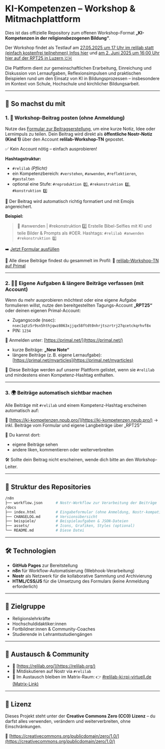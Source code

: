 # KI-Kompetenzen – Workshop & Mitmachplattform

Dies ist das offizielle Repository zum offenen Workshop-Format **„KI-Kompetenzen in der religionsbezogenen Bildung“**.

Der Workshop findet als Testlauf am [27.05.2025 um 17 Uhr im relilab statt (einfach kostenfrei teilnehmen) Infos hier](https://relilab.org/ki-kompetenzen-in-der-religionsbezogenen-bildung/) und [am 2. Juni 2025 um 16:00 Uhr hier auf der RPT25 in Luzern 🇨🇭](https://rpt25.ch/ki-als-werkzeug-vom-anwenden-zum-gestalten/)

Die Plattform dient zur gemeinschaftlichen Erarbeitung, Einreichung und Diskussion von Lernaufgaben, Reflexionsimpulsen und praktischen Beispielen rund um den Einsatz von KI in Bildungsprozessen – insbesondere im Kontext von Schule, Hochschule und kirchlicher Bildungsarbeit.

---

## 🚀 So machst du mit

### 1. 📝 Workshop-Beitrag posten (ohne Anmeldung)

Nutze das [Formular zur Beitragserstellung](https://edufeed-org.github.io/ki-kompetenzen/index.html), um eine kurze Notiz, Idee oder Lernimpuls zu teilen. Dein Beitrag wird direkt als **öffentliche Nostr-Notiz (Kind 1)** über den Account **relilab-Workshop-TN** gepostet.

✅ Kein Account nötig – einfach ausprobieren!

**Hashtagstruktur:**

* `#relilab` *(Pflicht)*
* ein Kompetenzbereich: `#verstehen`, `#anwenden`, `#reflektieren`, `#gestalten`
* optional eine Stufe: `#reproduktion 1️⃣`, `#rekonstruktion 2️⃣`, `#konstruktion 3️⃣`

🔁 Der Beitrag wird automatisch richtig formatiert und mit Emojis angereichert.

**Beispiel:**

> 🔵 #anwenden | #rekonstruktion 2️⃣
> Erstelle Bibel-Selfies mit KI und teile Bilder & Prompts als #OER.
> Hashtags: `#relilab #anwenden #rekonstruktion 2️⃣`

➡️ [Jetzt Formular ausfüllen](https://edufeed-org.github.io/ki-kompetenzen/index.html)

🧾 Alle diese Beiträge findest du gesammelt im Profil:
🔗 [relilab-Workshop-TN auf Primal](https://primal.net/p/nprofile1qqswm0d4efjt7japeqfx77k09mffw0udn0xyduxad7sn4xgw5grkm4cdk2e0h)

---

### 2. 🧑‍💻 Eigene Aufgaben & längere Beiträge verfassen (mit Account)

Wenn du mehr ausprobieren möchtest oder eine eigene Aufgabe formulieren willst, nutze den bereitgestellten Tagungs-Account **„RPT25“** oder deinen eigenen Primal-Account:

* Zugangscode (nsec):
  `nsec1qtz5r9sn5hthjqwz8063xjjqx58ftdt0nhrjtszrtrj27qcetckqrhvf8x`
* PIN: `1234`

📲 Anmelden unter: [https://primal.net/](https://primal.net/)

* kurze Beiträge: **„New Note“**
* längere Beiträge (z. B. eigene Lernaufgabe): [https://primal.net/myarticles](https://primal.net/myarticles)

👀 Diese Beiträge werden auf unserer Plattform gelistet, wenn sie `#relilab` und mindestens einen Kompetenz-Hashtag enthalten.

---

### 3. 🌍 Beiträge automatisch sichtbar machen

Alle Beiträge mit `#relilab` und einem Kompetenz-Hashtag erscheinen automatisch auf:

🔗 [https://ki-kompetenzen.npub.pro/](https://ki-kompetenzen.npub.pro/)
→ inkl. Beiträge vom Formular und eigene Langbeiträge über „RPT25“

💬 Du kannst dort:

* eigene Beiträge sehen
* andere liken, kommentieren oder weiterverbreiten

🛠 Sollte dein Beitrag nicht erscheinen, wende dich bitte an den Workshop-Leiter.

---

## 📁 Struktur des Repositories

```bash
/n8n
├── workflow.json      # Nostr-Workflow zur Verarbeitung der Beiträge
/docs
├── index.html         # Eingabeformular (ohne Anmeldung, Nostr-kompatibel)
├── CHANGELOG.md       # Versionsübersicht
├── beispiele/         # Beispielaufgaben & JSON-Dateien
├── assets/            # Icons, Grafiken, Styles (optional)
└── README.md          # Diese Datei
```

---

## 🛠 Technologien

* **GitHub Pages** zur Bereitstellung
* **n8n** für Workflow-Automatisierung (Webhook-Verarbeitung)
* **Nostr** als Netzwerk für die kollaborative Sammlung und Archivierung
* **HTML/CSS/JS** für die Umsetzung des Formulars (keine Anmeldung erforderlich)

---

## 📌 Zielgruppe

* Religionslehrkräfte
* Hochschuldidaktiker\:innen
* Fortbildner\:innen & Community-Coaches
* Studierende in Lehramtsstudiengängen

---

## 💬 Austausch & Community

* 🔗 [https://relilab.org/](https://relilab.org/)
* 💬 Mitdiskutieren auf Nostr via `#relilab`
* 🧪 Im Austausch bleiben im Matrix-Raum:
  👉 [#relilab-ki\:rpi-virtuell.de (Matrix-Link)](https://matrix.to/#/#relilab-ki:rpi-virtuell.de)

---

## 🧾 Lizenz

Dieses Projekt steht unter der **Creative Commons Zero (CC0) Lizenz** – du darfst alles verwenden, verändern und weiterverbreiten, ohne Einschränkungen.

🔗 [https://creativecommons.org/publicdomain/zero/1.0/](https://creativecommons.org/publicdomain/zero/1.0/)
